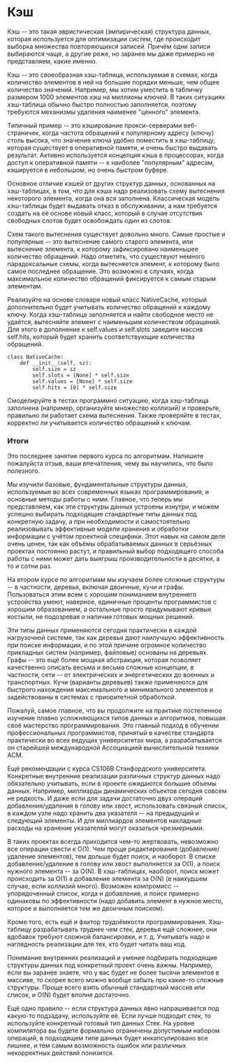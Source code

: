 # Кэш

Кэш -- это такая эвристическая (эмпирическая) структура данных, которая используется для оптимизации систем, где происходит выборка множества повторяющихся записей. Причём одни записи выбираются чаще, а другие реже, но заранее мы даже примерно не представляем, какие именно.

Кэш -- это своеобразная хэш-таблица, используемая в схемах, когда количество элементов в ней на большие порядки меньше, чем общее количество значений. Например, мы хотим уместить в табличку размером 1000 элементов хэш на миллионы ключей. В таких ситуациях хэш-таблица обычно быстро полностью заполняется, поэтому требуются механизмы удаления наименее "ценного" элемента.

Типичный пример -- это кэширование прокси-серверами веб-страничек, когда частота обращений к популярному адресу (ключу) столь высока, что значение ключа удобно поместить в хэш-таблицу, которая существует в оперативной памяти, и очень быстро выдавать результат. Активно используется концепция кэша в процессорах, когда доступ к оперативной памяти -- к наиболее "популярным" адресам, кэшируется в небольшом, но очень быстром буфере.

Основное отличие кэшей от других структур данных, основанных на хэш-таблицах, в том, что для кэша надо реализовать схему вытеснения некоторого элемента, когда она вся заполнена. Классическая модель хэш-таблицы будет выдавать отказ в обслуживании, а нам требуется создать на её основе новый класс, который в случае отсутствия свободных слотов будет освобождать один из слотов.

Схем такого вытеснения существует довольно много. Самые простые и популярные -- это вытеснение самого старого элемента, или вытеснение элемента, к которому зафиксировано наименьшее количество обращений. Надо отметить, что существуют немного парадоксальные схемы, когда вытесняется элемент, к которому было самое последнее обращение. Это возможно в случаях, когда максимальное количество обращений фиксируется к самым старым элементам.

Реализуйте на основе словаря новый класс NativeCache, который дополнительно будет учитывать количество обращений к каждому ключу. Когда хэш-таблица заполняется и найти свободное место не удаётся, вытесняйте элемент с наименьшим количеством обращений. Для этого в дополнение к self.values и self.slots заведите массив self.hits, который будет хранить соответствующие количества обращений.

```
class NativeCache:
    def __init__(self, sz):
        self.size = sz
        self.slots = [None] * self.size
        self.values = [None] * self.size
        self.hits = [0] * self.size
```

Смоделируйте в тестах программно ситуацию, когда хэш-таблица заполнена (например, организуйте множество коллизий) и проверьте, правильно ли работает схема вытеснения. Также проверяйте в тестах, корректно ли учитывается количество обращений к ключам.

### Итоги

Это последнее занятие первого курса по алгоритмам. Напишите пожалуйста отзыв, ваши впечатления, чему вы научились, что было полезного.

Мы изучили базовые, фундаментальные структуры данных, используемые во всех современных языках программирования, и основные методы работы с ними. Главное, что теперь мы представляем, как эти структуры данных устроены изнутри, и можем успешно выбирать подходящие стандартные типы данных под конкретную задачу, а при необходимости и самостоятельно реализовывать эффективные модели хранения и обработки информации с учётом проектной специфики. Этот навык на самом деле очень ценен, так как объёмы обрабатываемых данных в серьёзных проектах постоянно растут, и правильный выбор подходящего способа работы с ними может дать выигрыш производительности в десятки, а то и сотни раз.

На втором курсе по алгоритмам мы изучаем более сложные структуры -- в частности, деревья, включая двоичные, кучи и графы. Пользоваться этим всем с хорошим пониманием внутреннего устройства умеют, наверное, единичные проценты программистов с хорошим образованием, а остальные просто придумывают кривые костыли, не подозревая о наличии готовых мощных решений.

Эти типы данных применяются сегодня практически в каждой нагрузочной системе, так как деревья дают наилучшую эффективность при поиске информации, и по этой причине огромное количество прикладных систем (например, файловые) основаны на деревьях. Графы -- это ещё более мощная абстракция, которая позволяет качественно описать весьма и весьма сложные концепции, в частности, сети -- от электрических и энергетических до военных и транспортных.
Кучи (варианты деревьев) также применяются для быстрого нахождения максимального и минимального элементов и задействованы в системах с приоритетной обработкой.

Пожалуй, самое главное, что вы продолжите на практике постепенное изучение плавно усложняющихся типов данных и алгоритмов, повышая своё мастерство программирования. Это главный подход в обучении профессиональных программистов, принятый в качестве стандарта практически во всех ведущих университетах мира, а разрабатывается он старейшей международной Ассоциацией вычислительной техники ACM.

Ещё рекомендации с курса CS106B Стэнфордского университета.
Конкретные внутренние реализации различных структур данных надо обязательно учитывать, если в проекте ожидаются большие объемы данных. Например, миллиарды динамических объектов сегодня совсем не редкость. И даже если для задачи достаточно двух операций добавления/удаления в голову или хвост, использовать связный список, в каждом узле надо хранить два указателя -- на предыдущий и следующий элементы. И для миллиардов элементов накладные расходы на хранение указателей могут оказаться чрезмерными.

В таких проектах всегда приходится чем-то жертвовать, невозможно все операции свести к O(1). Чем проще редактирование (добавление/удаление элементов), тем дольше будет поиск, и наоборот. В списке добавление/удаление в голову или хвост выполняется за O(1), а поиск нужного элемента -- за O(N). В хэш-таблицах, наоборот, поиск может происходить за O(1) а добавление элемента за O(N) (в наихудшем случае, если коллизий много). Возможен компромисс -- упорядоченный список, когда и добавление, и поиск примерно одинаковы по эффективности (надо добавить элемент в нужное место, которое и выполняется тем же двоичным поиском).

Кроме того, есть ещё и фактор трудоёмкости программирования. Хэш-таблицу разрабатывать труднее чем стек, деревья ещё сложнее, они вдобавок требуют сложной балансировки, и т. д. Учитывать надо и наглядность реализации для тех, кто будет читать ваш код.

Понимание внутренних реализаций и умение подбирать подходящие структуры данных под конкретный проект очень важны. Например, если вы заранее знаете, что у вас будет не более тысячи элементов в массиве, то скорее всего можно вообще забыть про какие-то сложные структуры. Проще всего взять обычный стандартный массив или список, и O(N) будет вполне достаточно.

Ещё одно правило -- если структура данных явно напрашивается под какую-то подзадачу, используйте её. Если лучше подходит стек, то используйте конкретный готовый тип данных Стек. На уровне компилятора вы будете формально ограничены допустимым набором операций, в подходящем типе данных будет инкапсулировано все лишнее, и тем самым возможность ошибок или различных некорректных действий понизится.

